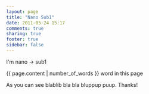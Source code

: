 ```yaml
---
layout: page
title: "Nano Sub1"
date: 2011-05-24 15:17
comments: true
sharing: true
footer: true
sidebar: false
---
```

<p>I'm nano -> sub1</p>

{{ page.content | number_of_words }} word in this page

<p>As you can see blablib bla bla bluppup puup. Thanks!</p>

<script src="/lightbox/lightbox_snej.min.js"></script>
<link  href="/lightbox/lightbox.css" rel="stylesheet" />

